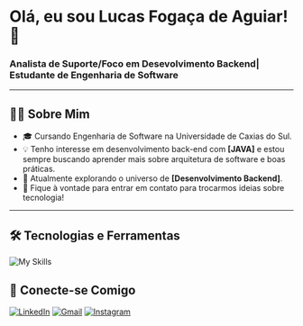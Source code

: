 # Olá, eu sou Lucas Fogaça de Aguiar! 👋

### Analista de Suporte/Foco em Desevolvimento Backend| Estudante de Engenharia de Software

---

## 👨‍💻 Sobre Mim

- 🎓 Cursando Engenharia de Software na Universidade de Caxias do Sul.
- 💡 Tenho interesse em desenvolvimento back-end com **[JAVA]** e estou sempre buscando aprender mais sobre arquitetura de software e boas práticas.
- 🌱 Atualmente explorando o universo de **[Desenvolvimento Backend]**.
- 💬 Fique à vontade para entrar em contato para trocarmos ideias sobre tecnologia!

---

## 🛠️ Tecnologias e Ferramentas

![My Skills](https://skillicons.dev/icons?i=java,php,git,flutter,mysql,dart,vue&theme=dark)


## 🤝 Conecte-se Comigo

[![LinkedIn](https://img.shields.io/badge/LinkedIn-0077B5?style=for-the-badge&logo=linkedin&logoColor=white)](https://www.linkedin.com/in/lucas-fogaça-de-aguiar-2a3601237)
[![Gmail](https://img.shields.io/badge/Gmail-D14836?style=for-the-badge&logo=gmail&logoColor=white)](mailto:f.lucasaguiar@hotmail.com)
[![Instagram](https://img.shields.io/badge/Instagram-E4405F?style=for-the-badge&logo=instagram&logoColor=white)](https://www.instagram.com/l_fogaca27)
